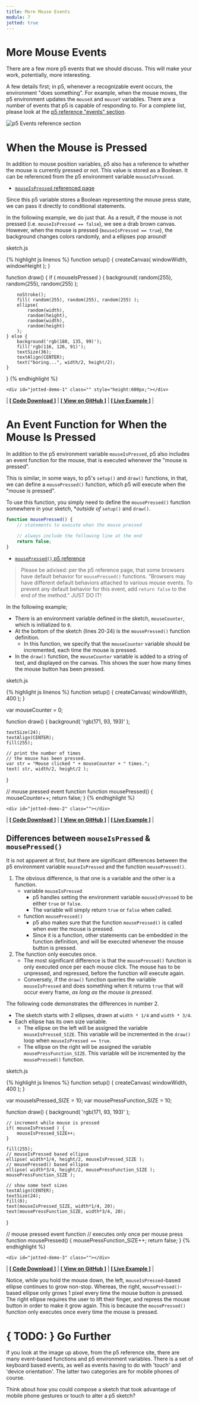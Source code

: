 ```yaml
---
title: More Mouse Events
module: 7
jotted: true
---
```


# More Mouse Events

There are a few more p5 events that we should discuss. This will make your work, potentially, more interesting.

A few details first; in p5, whenever a recognizable event occurs, the environment "does something". For example, when the mouse moves, the p5 environment updates the `mouseX` and `mouseY` variables. There are a number of events that p5 is capable of responding to. For a complete list, please look at the [p5 reference "events" section](https://p5js.org/reference/#group-Events).

![p5 Events reference section](../imgs/p5_events.png "list of p5 events")

# When the Mouse is Pressed

In addition to mouse position variables, p5 also has a reference to whether the mouse is currently pressed or not. This value is stored as a Boolean. It can be referenced from the p5 environment variable `mouseIsPressed`.

- [`mouseIsPressed` referenced page](https://p5js.org/reference/#/p5/mouseIsPressed)

Since this p5 variable stores a Boolean representing the mouse press state, we can pass it directly to conditional statements.

In the following example, we do just that. As a result, if the mouse is not pressed (i.e. `mouseIsPressed == false`), we see a drab brown canvas. However, when the mouse is pressed (`mouseIsPressed == true`), the background changes colors randomly, and a ellipses pop around!

<div id="code-heading">sketch.js</div>


{% highlight js linenos %}
function setup() {
    createCanvas( windowWidth, windowHeight );
}

function draw() {
    if ( mouseIsPressed ) {
        background( random(255), random(255), random(255) );

        noStroke();
        fill( random(255), random(255), random(255) );
        ellipse(
            random(width),
            random(height),
            random(width),
            random(height)
        );
    } else {
        background('rgb(180, 135, 99)');
        fill('rgb(116, 126, 91)');
        textSize(36);
        textAlign(CENTER);
        text("boring...", width/2, height/2);
    }
}
{% endhighlight %}


    <div id="jotted-demo-1" class="" style="height:600px;"></div>
</div>
<script>
    new Jotted(document.querySelector("#jotted-demo-1"), {
    files: [
        {
            type: "js",
            url:"https://raw.githubusercontent.com/Montana-Media-Arts/120_CreativeCoding/master/lecture_code/07/11_mouseIsPressed_01/sketch.js"
        },
        {
            type: "html",
            url:"../../../p5_resources/index.html"
    }],
    // plugins: [ "codemirror", "console" ]
    plugins: [ "codemirror" ]
});
</script>

| [**[ Code Download ]**](https://github.com/Montana-Media-Arts/120_CreativeCoding/raw/master/lecture_code/07/11_mouseIsPressed_01/11_mouseIsPressed_01.zip) | [**[ View on GitHub ]**](https://github.com/Montana-Media-Arts/120_CreativeCoding/raw/master/lecture_code/07/11_mouseIsPressed_01/) | [**[ Live Example ]**](https://montana-media-arts.github.io/120_CreativeCoding/lecture_code/07/11_mouseIsPressed_01/) |


# An Event Function for When the Mouse Is Pressed

In addition to the p5 environment variable `mouseIsPressed`, p5 also includes an event function for the mouse, that is executed whenever the "mouse is pressed".

This is similar, in some ways, to p5's `setup()` and `draw()` functions, in that, we can define a `mousePressed()` function, which p5 will execute when the "mouse is pressed".

To use this function, you simply need to define the `mousePressed()` function somewhere in your sketch, **outside of* `setup()` and `draw()`.

```js
function mousePressed() {
    // statements to execute when the mouse pressed

    // always include the following line at the end
    return false;
}
```

- [`mousePressed()` p5 reference](https://p5js.org/reference/#/p5/mousePressed)


> Please be advised: per the p5 reference page, that some browsers have default behavior for `mousePressed()` functions. "Browsers may have different default behaviors attached to various mouse events. To prevent any default behavior for this event, add `return false` to the end of the method." JUST DO IT!

In the following example;

- There is an environment variable defined in the sketch, `mouseCounter`, which is initialized to `0`.
- At the bottom of the sketch (lines 20-24) is the `mousePressed()` function definition.
    - In this function, we specify that the `mouseCounter` variable should be incremented, each time the mouse is pressed.
- In the `draw()` function, the `mouseCounter` variable is added to a string of text, and displayed on the canvas. This shows the suer how many times the mouse button has been pressed.

<div id="code-heading">sketch.js</div>


{% highlight js linenos %}
function setup() {
    createCanvas( windowWidth, 400 );
}

var mouseCounter = 0;

function draw() {
    background( 'rgb(171, 93, 193)' );

    textSize(24);
    textAlign(CENTER);
    fill(255);

    // print the number of times
    // the mouse has been pressed.
    var str = "Mouse clicked " + mouseCounter + " times.";
    text( str, width/2, height/2 );
}

// mouse pressed event function
function mousePressed() {
    mouseCounter++;
    return false;
}
{% endhighlight %}


    <div id="jotted-demo-2" class=""></div>
</div>
<script>
    new Jotted(document.querySelector("#jotted-demo-2"), {
    files: [
        {
            type: "js",
            url:"https://raw.githubusercontent.com/Montana-Media-Arts/120_CreativeCoding/master/lecture_code/07/12_mousePressed_01/sketch.js"
        },
        {
            type: "html",
            url:"../../../p5_resources/index.html"
    }],
    // plugins: [ "codemirror", "console" ]
    plugins: [ "codemirror" ]
});
</script>

| [**[ Code Download ]**](https://github.com/Montana-Media-Arts/120_CreativeCoding/raw/master/lecture_code/07/12_mousePressed_01/12_mousePressed_01.zip) | [**[ View on GitHub ]**](https://github.com/Montana-Media-Arts/120_CreativeCoding/raw/master/lecture_code/07/12_mousePressed_01/) | [**[ Live Example ]**](https://montana-media-arts.github.io/120_CreativeCoding/lecture_code/07/12_mousePressed_01/) |


## Differences between `mouseIsPressed` & `mousePressed()`

It is not apparent at first, but there are significant differences between the p5 environment variable `mouseIsPressed` and the function `mousePressed()`.

1. The obvious difference, is that one is a variable and the other is a function.
    - variable `mouseIsPressed`
        - p5 handles setting the environment variable `mouseIsPressed` to be either `true` or `false`.
        - The variable will simply return `true` or `false` when called.
    - function `mousePressed()`
        - p5 also makes sure that the function `mousePressed()` is called when ever the mouse is pressed.
        - Since it is a function, other statements can be embedded in the function definition, and will be executed whenever the mouse button is pressed.
2. The function only executes once.
    - The most significant difference is that the `mousePressed()` function is only executed once per each mouse click. The mouse has to be unpressed, and repressed, before the function will execute again.
    - Conversely, if the `draw()` function queries the variable `mouseIsPressed` and does something when it returns `true` that will occur every frame, _as long as the mouse is pressed_.

The following code demonstrates the differences in number 2.

- The sketch starts with 2 ellipses, drawn at `width * 1/4` and `width * 3/4`.
- Each ellipse has its own size variable.
    - The ellipse on the left will be assigned the variable `mouseIsPressed_SIZE`. This variable will be incremented in the `draw()` loop when `mouseIsPressed == true`.
    - The ellipse on the right will be assigned the variable `mousePressFunction_SIZE`. This variable will be incremented by the `mousePressed()` function.

<div id="code-heading">sketch.js</div>


{% highlight js linenos %}
function setup() {
    createCanvas( windowWidth, 400 );
}

var mouseIsPressed_SIZE = 10;
var mousePressFunction_SIZE = 10;

function draw() {
    background( 'rgb(171, 93, 193)' );

    // increment while mouse is pressed
    if( mouseIsPressed ) {
        mouseIsPressed_SIZE++;
    }

    fill(255);
    // mouseIsPressed based ellipse
    ellipse( width*1/4, height/2, mouseIsPressed_SIZE );
    // mousePressed() based ellipse
    ellipse( width*3/4, height/2, mousePressFunction_SIZE );
    mousePressFunction_SIZE );

    // show some text sizes
    textAlign(CENTER);
    textSize(24);
    fill(0);
    text(mouseIsPressed_SIZE, width*1/4, 20);
    text(mousePressFunction_SIZE, width*3/4, 20);
}

// mouse pressed event function
// executes only once per mouse press
function mousePressed() {
    mousePressFunction_SIZE++;
    return false;
}
{% endhighlight %}


    <div id="jotted-demo-3" class=""></div>
</div>
<script>
    new Jotted(document.querySelector("#jotted-demo-3"), {
    files: [
        {
            type: "js",
            url:"https://raw.githubusercontent.com/Montana-Media-Arts/120_CreativeCoding/master/lecture_code/07/13_mousePressed_02/sketch.js"
        },
        {
            type: "html",
            url:"../../../p5_resources/index.html"
    }],
    // plugins: [ "codemirror", "console" ]
    plugins: [ "codemirror" ]
});
</script>

| [**[ Code Download ]**](https://github.com/Montana-Media-Arts/120_CreativeCoding/raw/master/lecture_code/07/13_mousePressed_02/13_mousePressed_02.zip) | [**[ View on GitHub ]**](https://github.com/Montana-Media-Arts/120_CreativeCoding/raw/master/lecture_code/07/13_mousePressed_02/) | [**[ Live Example ]**](https://montana-media-arts.github.io/120_CreativeCoding/lecture_code/07/13_mousePressed_02/) |

Notice, while you hold the mouse down, the left, `mouseIsPressed`-based ellipse continues to grow non-stop. Whereas, the right, `mousePressed()`-based ellipse only grows 1 pixel every time the mouse button is pressed. The right ellipse requires the user to lift their finger, and repress the mouse button in order to make it grow again. This is because the `mousePressed()` function only executes once every time the mouse is pressed.



# { TODO: } Go Further

If you look at the image up above, from the p5 reference site, there are many event-based functions and p5 environment variables. There is a set of keyboard based events, as well as events having to do with 'touch' and 'device orientation'. The latter two categories are for mobile phones of course.

Think about how you could compose a sketch that took advantage of mobile phone gestures or touch to alter a p5 sketch?
